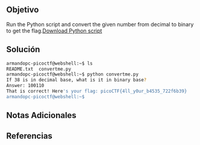 ## Objetivo
Run the Python script and convert the given number from decimal to binary to get the flag.[Download Python script](https://artifacts.picoctf.net/c/24/convertme.py)
## Solución
```bash
armandopc-picoctf@webshell:~$ ls
README.txt  convertme.py
armandopc-picoctf@webshell:~$ python convertme.py 
If 38 is in decimal base, what is it in binary base?
Answer: 100110
That is correct! Here's your flag: picoCTF{4ll_y0ur_b4535_722f6b39}
armandopc-picoctf@webshell:~$ 
```

## Notas Adicionales
## Referencias
